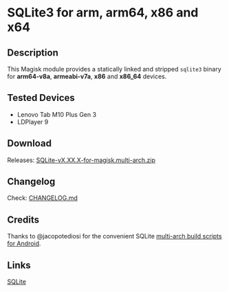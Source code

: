 # SQLite3 for arm, arm64, x86 and x64

## Description

This Magisk module provides a statically linked and stripped `sqlite3` binary for **arm64-v8a**, **armeabi-v7a**, **x86** and **x86_64** devices.

## Tested Devices

 - Lenovo Tab M10 Plus Gen 3
 - LDPlayer 9

## Download

Releases: [SQLite-vX.XX.X-for-magisk.multi-arch.zip](https://github.com/rojenzaman/sqlite3-magisk-module/releases)

## Changelog

Check: [CHANGELOG.md](CHANGELOG.md)

## Credits

Thanks to @jacopotediosi for the convenient SQLite [multi-arch build scripts for Android](https://github.com/jacopotediosi/sqlite3-android).

## Links
[SQLite](https://www.sqlite.org/)

